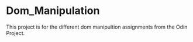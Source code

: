 # Dom_Manipulation

This project is for the different dom manipultion assignments from the Odin Project.